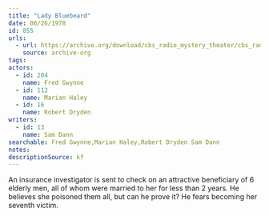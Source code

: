```yaml
---
title: "Lady Bluebeard"
date: 06/26/1978
id: 855
urls: 
  - url: https://archive.org/download/cbs_radio_mystery_theater/cbs_radio_mystery_theater-0851-0900.zip/cbs_radio_mystery_theater-0851-0900%2Fcbsrmt_0855_the_lady_bluebeard.mp3
    source: archive-org
tags: 
actors:  
  - id: 204
    name: Fred Gwynne  
  - id: 112
    name: Marian Haley  
  - id: 16
    name: Robert Dryden
writers:  
  - id: 13
    name: Sam Dann
searchable: Fred Gwynne,Marian Haley,Robert Dryden Sam Dann
notes: 
descriptionSource: kf
---
```

An insurance investigator is sent to check on an attractive beneficiary of 6 elderly men, all of whom were married to her for less than 2 years. He believes she poisoned them all, but can he prove it? He fears becoming her seventh victim.